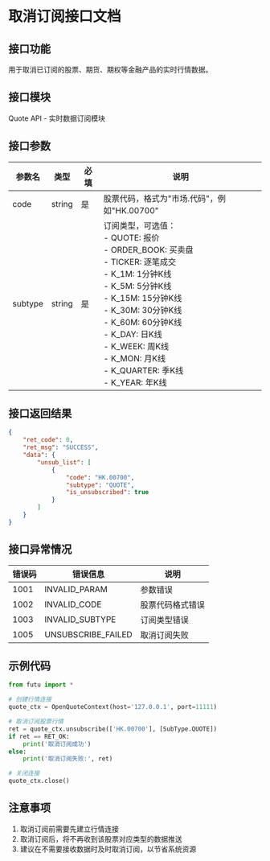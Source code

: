 # 取消订阅接口文档

## 接口功能
用于取消已订阅的股票、期货、期权等金融产品的实时行情数据。

## 接口模块
Quote API - 实时数据订阅模块

## 接口参数
| 参数名 | 类型 | 必填 | 说明 |
|--------|------|------|------|
| code | string | 是 | 股票代码，格式为"市场.代码"，例如"HK.00700" |
| subtype | string | 是 | 订阅类型，可选值：<br>- QUOTE: 报价<br>- ORDER_BOOK: 买卖盘<br>- TICKER: 逐笔成交<br>- K_1M: 1分钟K线<br>- K_5M: 5分钟K线<br>- K_15M: 15分钟K线<br>- K_30M: 30分钟K线<br>- K_60M: 60分钟K线<br>- K_DAY: 日K线<br>- K_WEEK: 周K线<br>- K_MON: 月K线<br>- K_QUARTER: 季K线<br>- K_YEAR: 年K线 |

## 接口返回结果
```json
{
    "ret_code": 0,
    "ret_msg": "SUCCESS",
    "data": {
        "unsub_list": [
            {
                "code": "HK.00700",
                "subtype": "QUOTE",
                "is_unsubscribed": true
            }
        ]
    }
}
```

## 接口异常情况
| 错误码 | 错误信息 | 说明 |
|--------|----------|------|
| 1001 | INVALID_PARAM | 参数错误 |
| 1002 | INVALID_CODE | 股票代码格式错误 |
| 1003 | INVALID_SUBTYPE | 订阅类型错误 |
| 1005 | UNSUBSCRIBE_FAILED | 取消订阅失败 |

## 示例代码
```python
from futu import *

# 创建行情连接
quote_ctx = OpenQuoteContext(host='127.0.0.1', port=11111)

# 取消订阅股票行情
ret = quote_ctx.unsubscribe(['HK.00700'], [SubType.QUOTE])
if ret == RET_OK:
    print('取消订阅成功')
else:
    print('取消订阅失败:', ret)

# 关闭连接
quote_ctx.close()
```

## 注意事项
1. 取消订阅前需要先建立行情连接
2. 取消订阅后，将不再收到该股票对应类型的数据推送
3. 建议在不需要接收数据时及时取消订阅，以节省系统资源 